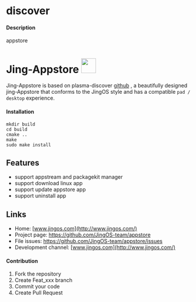 # discover

#### Description
appstore

# Jing-Appstore <img src="logo.png" width="40"/>
Jing-Appstore is based on plasma-discover [github](https://github.com/JingOS-team/appstore/blob/master/TODO) , a beautifully designed jing-Appstore that conforms to the JingOS style and has a compatible `pad / desktop` experience.

#### Installation

```
mkdir build
cd build
cmake ..
make
sudo make install
```

## Features
* support appstream and packagekit manager 
* support download linux app  
* support update appstore app
* support uninstall app

## Links
- Home: [www.jingos.com](http://www.jingos.com/)
- Project page: https://github.com/JingOS-team/appstore
- File issues: https://github.com/JingOS-team/appstore/issues
- Development channel: [www.jingos.com](http://www.jingos.com/)


#### Contribution

1.  Fork the repository
2.  Create Feat_xxx branch
3.  Commit your code
4.  Create Pull Request
